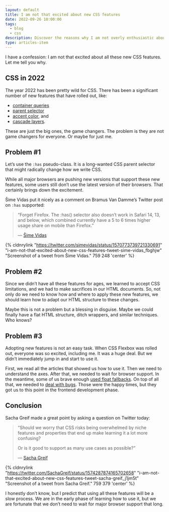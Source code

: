 ```yaml
---
layout: default
title: I am not that excited about new CSS features
date: 2022-09-26 10:00:00
tags:
  - blog
  - css
description: Discover the reasons why I am not overly enthusiastic about the new CSS features in this thought-provoking article.
type: articles-item
---
```


I have a confession: I am not that excited about all these new CSS features. Let me tell you why.

## CSS in 2022

The year 2022 has been pretty wild for CSS. There has been a significant number of new features that have rolled out, like:

- [container queries](https://developer.chrome.com/blog/cq-polyfill/)
- [parent selector](https://developer.mozilla.org/en-US/docs/Web/CSS/:has)
- [accent color](https://developer.mozilla.org/en-US/docs/Web/CSS/accent-color), and
- [cascade layers](https://developer.mozilla.org/en-US/docs/Web/CSS/@layer).

These are just the big ones, the game changers. The problem is they are not game changers for everyone. Or maybe for just me.

## Problem #1

Let’s use the `:has` pseudo-class. It is a long-wanted CSS parent selector that might radically change how we write CSS.

While all major browsers are pushing new versions that support these new features, some users still don’t use the latest version of their browsers. That certainly brings down the excitement.

Šime Vidas put it nicely as a comment on Bramus Van Damme’s Twitter post on `:has` supported:

> “Forget Firefox. The :has() selector also doesn’t work in Safari 14, 13, and below, which combined currently have a 5 to 6 times higher usage share on mobile than Firefox.”
>
> — [Šime Vidas](https://twitter.com/simevidas/status/1570773739721330691)

{% cldnrylink "https://twitter.com/simevidas/status/1570773739721330691" "i-am-not-that-excited-about-new-css-features-tweet-sime-vidas_fbghjw" "Screenshot of a tweet from Šime Vidas." 759 248 'center' %}

## Problem #2

Since we didn’t have all these features for ages, we learned to accept CSS limitations, and we had to make sacrifices in our HTML documents. So, not only do we need to know how and where to apply these new features, we should learn how to adapt our HTML structure to these changes.

Maybe this is not a problem but a blessing in disguise. Maybe we could finally have a flat HTML structure, ditch wrappers, and similar techniques. Who knows?

## Problem #3

Adopting new features is not an easy task. When CSS Flexbox was rolled out, everyone was so excited, including me. It was a huge deal. But we didn’t immediately jump in and start to use it.

First, we read all the articles that showed us how to use it. Then we need to understand the axes. After that, we needed to wait for browser support. In the meantime, some of us brave enough [used float fallbacks](https://developer.mozilla.org/en-US/docs/Web/CSS/CSS_Flexible_Box_Layout/Backwards_Compatibility_of_Flexbox#useful_fallback_techniques). On top of all that, we needed to [deal with bugs](https://github.com/philipwalton/flexbugs). Those were the happy times, but they got us to this point in the frontend development phase.

## Conclusion

Sacha Greif made a great point by asking a question on Twitter today:

> “Should we worry that CSS risks being overwhelmed by niche features and properties that end up make learning it a lot more confusing?
>
> Or is it good to support as many use cases as possible?”
>
> — [Sacha Greif](https://twitter.com/SachaGreif/status/1574287874165702658)

{% cldnrylink "https://twitter.com/SachaGreif/status/1574287874165702658" "i-am-not-that-excited-about-new-css-features-tweet-sacha-greif_j1jm5t" "Screenshot of a tweet from Sacha Greif." 759 379 'center' %}

I honestly don’t know, but I predict that using all these features will be a slow process. We are in the early phase of learning how to use it, but we are fortunate that we don’t need to wait for major browser support that long.
